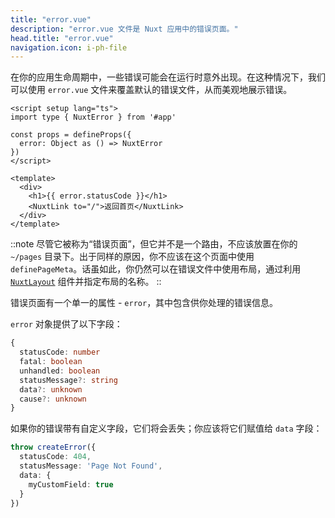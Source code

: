 ```yaml
---
title: "error.vue"
description: "error.vue 文件是 Nuxt 应用中的错误页面。"
head.title: "error.vue"
navigation.icon: i-ph-file
---
```


在你的应用生命周期中，一些错误可能会在运行时意外出现。在这种情况下，我们可以使用 `error.vue` 文件来覆盖默认的错误文件，从而美观地展示错误。

```vue [error.vue]
<script setup lang="ts">
import type { NuxtError } from '#app'

const props = defineProps({
  error: Object as () => NuxtError
})
</script>

<template>
  <div>
    <h1>{{ error.statusCode }}</h1>
    <NuxtLink to="/">返回首页</NuxtLink>
  </div>
</template>
```

::note
尽管它被称为“错误页面”，但它并不是一个路由，不应该放置在你的 `~/pages` 目录下。出于同样的原因，你不应该在这个页面中使用 `definePageMeta`。话虽如此，你仍然可以在错误文件中使用布局，通过利用 [`NuxtLayout`](/docs/api/components/nuxt-layout) 组件并指定布局的名称。
::

错误页面有一个单一的属性 - `error`，其中包含供你处理的错误信息。

`error` 对象提供了以下字段：
```ts
{
  statusCode: number
  fatal: boolean
  unhandled: boolean
  statusMessage?: string
  data?: unknown
  cause?: unknown
}
```

如果你的错误带有自定义字段，它们将会丢失；你应该将它们赋值给 `data` 字段：

```ts
throw createError({
  statusCode: 404,
  statusMessage: 'Page Not Found',
  data: {
    myCustomField: true
  }
})
```
